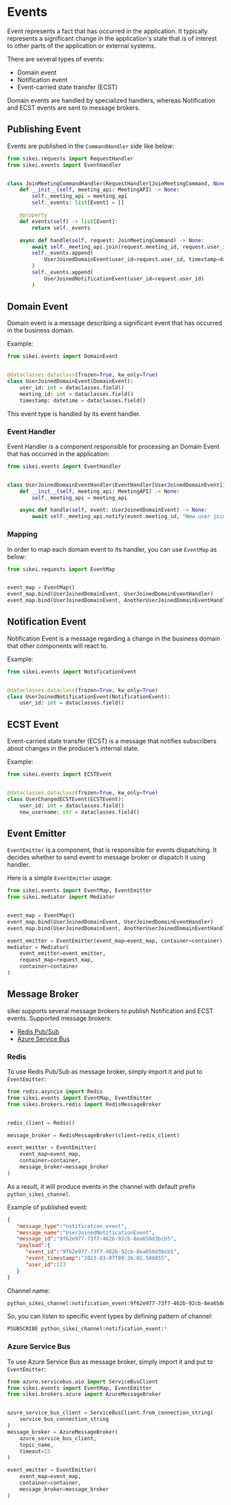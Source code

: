 # Events

Event represents a fact that has occurred in the application. It typically represents a significant change in the application's state that is of interest to other parts of the application or external systems.

There are several types of events:

- Domain event
- Notification event
- Event-carried state transfer (ECST)

Domain events are handled by specialized handlers, whereas Notification and ECST events are sent to message brokers.

## Publishing Event

Events are published in the `CommandHandler` side like below:

```python hl_lines="16-21"
from sikei.requests import RequestHandler
from sikei.events import EventHandler


class JoinMeetingCommandHandler(RequestHandler[JoinMeetingCommand, None]):
    def __init__(self, meeting_api: MeetingAPI) -> None:
        self._meeting_api = meeting_api
        self._events: list[Event] = []

    @property
    def events(self) -> list[Event]:
        return self._events

    async def handle(self, request: JoinMeetingCommand) -> None:
        await self._meeting_api.join(request.meeting_id, request.user_id)
        self._events.append(
            UserJoinedDomainEvent(user_id=request.user_id, timestamp=datetime.utcnow(), meeting_id=request.meeting_id)
        )
        self._events.append(
            UserJoinedNotificationEvent(user_id=request.user_id)
        )

```

## Domain Event

Domain event is a message describing a significant event that has occurred in the business domain.

Example:

```python
from sikei.events import DomainEvent


@dataclasses.dataclass(frozen=True, kw_only=True)
class UserJoinedDomainEvent(DomainEvent):
    user_id: int = dataclasses.field()
    meeting_id: int = dataclasses.field()
    timestamp: datetime = dataclasses.field()
```

This event type is handled by its event handler.

### Event Handler

Event Handler is a component responsible for processing an Domain Event that has occurred in the application:

```python
from sikei.events import EventHandler


class UserJoinedDomainEventHandler(EventHandler[UserJoinedDomainEvent]):
    def __init__(self, meeting_api: MeetingAPI) -> None:
        self._meeting_api = meeting_api

    async def handle(self, event: UserJoinedDomainEvent) -> None:
        await self._meeting_api.notify(event.meeting_id, "New user joined!")
```

### Mapping

In order to map each domain event to its handler, you can use `EventMap` as below:

```python
from sikei.requests import EventMap


event_map = EventMap()
event_map.bind(UserJoinedDomainEvent, UserJoinedDomainEventHandler)
event_map.bind(UserJoinedDomainEvent, AnotherUserJoinedDomainEventHandler)
```

## Notification Event

Notification Event is a message regarding a change in the business domain that other components will react to.

Example:

```python
from sikei.events import NotificationEvent


@dataclasses.dataclass(frozen=True, kw_only=True)
class UserJoinedNotificationEvent(NotificationEvent):
    user_id: int = dataclasses.field()
```

## ECST Event

Event-carried state transfer (ECST) is a message that notifies subscribers about changes in the producer’s internal state.

Example:

```python
from sikei.events import ECSTEvent


@dataclasses.dataclass(frozen=True, kw_only=True)
class UserChangedECSTEvent(ECSTEvent):
    user_id: int = dataclasses.field()
    new_username: str = dataclasses.field()
```

## Event Emitter

`EventEmitter` is a component, that is responsible for events dispatching. It decides whether to send event to message broker or dispatch it using handler.

Here is a simple `EventEmitter` usage:

```python
from sikei.events import EventMap, EventEmitter
from sikei.mediator import Mediator


event_map = EventMap()
event_map.bind(UserJoinedDomainEvent, UserJoinedDomainEventHandler)
event_map.bind(UserJoinedDomainEvent, AnotherUserJoinedDomainEventHandler)

event_emitter = EventEmitter(event_map=event_map, container=container)
mediator = Mediator(
    event_emitter=event_emitter,
    request_map=request_map,
    container=container
)

```

## Message Broker

sikei supports several message brokers to publish Notification and ECST events.
Supported message brokers:

- [Redis Pub/Sub](https://redis.io/docs/manual/pubsub/)
- [Azure Service Bus](https://learn.microsoft.com/en-us/azure/service-bus-messaging/service-bus-messaging-overview)

### Redis

To use Redis Pub/Sub as message broker, simply import it and put to `EventEmitter`:

```python
from redis.asyncio import Redis
from sikei.events import EventMap, EventEmitter
from sikei.brokers.redis import RedisMessageBroker


redis_client = Redis()

message_broker = RedisMessageBroker(client=redis_client)

event_emitter = EventEmitter(
    event_map=event_map, 
    container=container,
    message_broker=message_broker
)
```

As a result, it will produce events in the channel with default prefix `python_sikei_channel`.

Example of published event:

```json
{
   "message_type":"notification_event",
   "message_name":"UserJoinedNotificationEvent",
   "message_id":"9f62e977-73f7-462b-92cb-8ea658d3bcb5",
   "payload":{
      "event_id":"9f62e977-73f7-462b-92cb-8ea658d3bcb5",
      "event_timestamp":"2023-03-07T09:26:02.588855",
      "user_id":123
   }
}
```

Channel name:

```bash
python_sikei_channel:notification_event:9f62e977-73f7-462b-92cb-8ea658d3bcb5
```

So, you can listen to specific event types by defining pattern of channel:

```bash
PSUBSCRIBE python_sikei_channel:notification_event:*
```

### Azure Service Bus

To use Azure Service Bus as message broker, simply import it and put to `EventEmitter`:

```python
from azure.servicebus.aio import ServiceBusClient
from sikei.events import EventMap, EventEmitter
from sikei.brokers.azure import AzureMessageBroker


azure_service_bus_client = ServiceBusClient.from_connection_string(
    service_bus_connection_string
)
message_broker = AzureMessageBroker(
    azure_service_bus_client,
    topic_name,
    timeout=15
)

event_emitter = EventEmitter(
    event_map=event_map, 
    container=container,
    message_broker=message_broker
)
```
